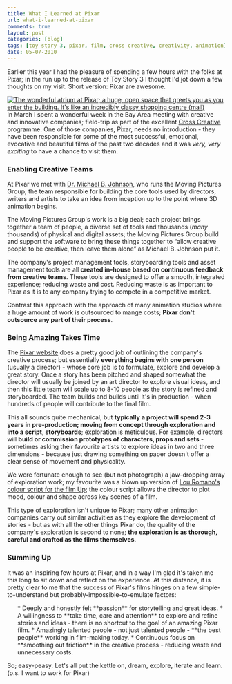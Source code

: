```yaml
---
title: What I Learned at Pixar
url: what-i-learned-at-pixar
comments: true
layout: post
categories: [blog]
tags: [toy story 3, pixar, film, cross creative, creativity, animation]
date: 05-07-2010
---
```

<p class="intro">Earlier this year I had the pleasure of spending a few hours with the folks at Pixar; in the run up to the release of Toy Story 3 I thought I'd jot down a few thoughts on my visit. Short version: Pixar are awesome.</p>
<a href="http://www.flickr.com/photos/paulmmay/4410971850/" title="Pixar by paulmmay, on Flickr"><img src="http://farm5.static.flickr.com/4055/4410971850_c389e619cf_z.jpg" class="flickr" alt="The wonderful atrium at Pixar; a huge, open space that greets you as you enter the building. It's like an incredibly classy shopping centre (mall)"></a><br />
In March I spent a wonderful week in the Bay Area meeting with creative and innovative companies; field-trip as part of the excellent <a href="http://www.trcmedia.org/" title="Cross Creative">Cross Creative</a> programme. One of those companies, Pixar, needs no introduction - they have been responsible for some of the most successful, emotional, evocative and beautiful films of the past two decades and it was <em>very, very exciting</em> to have a chance to visit them.

### Enabling Creative Teams
At Pixar we met with <a href="http://twitter.com/drwave" title="Dr. Michael B. Johnson">Dr. Michael B. Johnson</a>, who runs the Moving Pictures Group; the team responsible for building the core tools used by directors, writers and artists to take an idea from inception up to the point where 3D animation begins. 

The Moving Pictures Group's work is a big deal; each project brings together a team of people, a diverse set of tools and thousands (<em>many</em> thousands) of physical and digital assets; the Moving Pictures Group build and support the software to bring these things together to &#8220;allow creative people to be creative, then leave them alone&#8221; as Michael B. Johnson put it. 

The company's project management tools, storyboarding tools and asset management tools are all **created in-house based on continuous feedback from creative teams**. These tools are designed to offer a smooth, integrated experience; reducing waste and cost. Reducing waste is as important to Pixar as it is to any company trying to compete in a competitive market. 

Contrast this approach with the approach of many animation studios where a huge amount of work is outsourced to mange costs; **Pixar don't outsource any part of their process**.

### Being Amazing Takes Time
The <a href="http://www.pixar.com/howwedoit/">Pixar website</a> does a pretty good job of outlining the company's creative process; but essentially **everything begins with one person** (usually a director) - whose core job is to formulate, explore and develop a great story. Once a story has been pitched and shaped somewhat the director will usually be joined by an art director to explore visual ideas, and then this little team will scale up to 8-10 people as the story is refined and storyboarded. The team builds and builds until it's in production - when hundreds of people will contribute to the final film. 

This all sounds quite mechanical, but **typically a project will spend 2-3 years in pre-production; moving from concept through exploration and into a script, storyboards**; exploration is meticulous. For example, directors will **build or commission prototypes of characters, props and sets** - sometimes asking their favourite artists to explore ideas in two and three dimensions - because just drawing something on paper doesn't offer a clear sense of movement and physicality.

We were fortunate enough to see (but not photograph) a jaw-dropping array of exploration work; my favourite was a blown up version of <a href="http://louromano.blogspot.com/2009/05/art-of-up_3697.html" title="Lou Romano's colour script for the film Up">Lou Romano's colour script for the film Up</a>; the colour script allows the director to plot mood, colour and shape across key scenes of a film. 

This type of exploration isn't unique to Pixar; many other animation companies carry out similar activities as they explore the development of stories - but as with all the other things Pixar do, the quality of the company's exploration is second to none; **the exploration is as thorough, careful and crafted as the films themselves**. 

### Summing Up

It was an inspiring few hours at Pixar, and in a way I'm glad it's taken me this long to sit down and reflect on the experience. At this distance, it is pretty clear to me that the success of Pixar's films hinges on a few simple-to-understand but probably-impossible-to-emulate factors:

<ol>* Deeply and honestly felt **passion** for storytelling and great ideas.
* A willingness to **take time, care and attention** to explore and refine stories and ideas - there is no shortcut to the goal of an amazing Pixar film.
* Amazingly talented people - not just talented people - **the best people** working in film-making today.
* Continuous focus on **smoothing out friction** in the creative process - reducing waste and unnecessary costs.</ol>

So; easy-peasy. Let's all put the kettle on, dream, explore, iterate and learn. (p.s. I want to work for Pixar)


